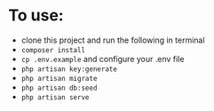 # To use:
- clone this project and run the following in terminal
- `composer install`
- `cp .env.example` and configure your .env file
- `php artisan key:generate`
- `php artisan migrate`
- `php artisan db:seed`
- `php artisan serve`
